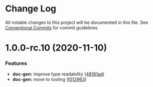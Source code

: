 # Change Log

All notable changes to this project will be documented in this file. See
[Conventional Commits](https://conventionalcommits.org) for commit guidelines.

# 1.0.0-rc.10 (2020-11-10)

### Features

- **doc-gen:** improve type readability
  ([48181ad](https://github.com/chakra-ui/chakra-ui/commit/48181ad5b6fb7ac06c84def08e1c8bb5496f17f8))
- **doc-gen:** move to tooling
  ([f012963](https://github.com/chakra-ui/chakra-ui/commit/f0129634bb07dfcc82fd9334ae074a5a12d54f9d))
